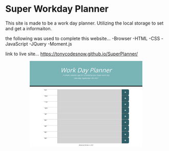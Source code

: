 # Super Workday Planner

This site is made to be a work day planner.
Utilizing the local storage to set and get a informaiton.

the following was used to complete this website... 
-Browser
-HTML
-CSS
-JavaScript
-JQuery
-Moment.js

link to live site... https://tonycodesnow.github.io/SuperPlanner/
<p align="center"><img src="./assets/images/planner.png" width="70%"></p>